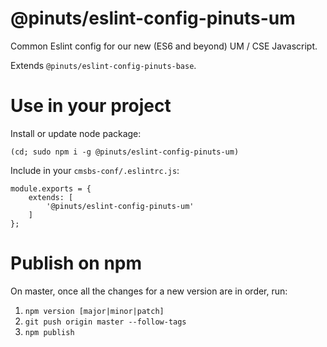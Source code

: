 # @pinuts/eslint-config-pinuts-um
Common Eslint config for our new (ES6 and beyond) UM / CSE Javascript.

Extends `@pinuts/eslint-config-pinuts-base`.


# Use in your project

Install or update node package:
```
(cd; sudo npm i -g @pinuts/eslint-config-pinuts-um)
```

Include in your `cmsbs-conf/.eslintrc.js`:

```
module.exports = {
    extends: [
        '@pinuts/eslint-config-pinuts-um'
    ]
};
```

# Publish on npm

On master, once all the changes for a new version are in order, run:

1. `npm version [major|minor|patch]`
2. `git push origin master --follow-tags`
3. `npm publish`
